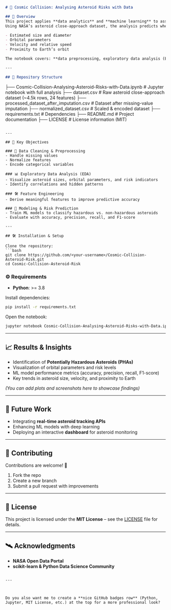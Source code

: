 ```markdown
# 🌌 Cosmic Collision: Analysing Asteroid Risks with Data  

## 📖 Overview  
This project applies **data analytics** and **machine learning** to assess the risks posed by asteroids approaching Earth.  
Using NASA’s asteroid close-approach dataset, the analysis predicts whether an asteroid is **potentially hazardous** based on features such as:  

- Estimated size and diameter  
- Orbital parameters  
- Velocity and relative speed  
- Proximity to Earth’s orbit  

The notebook covers: **data preprocessing, exploratory data analysis (EDA), feature engineering, and predictive modeling** for asteroid risk classification.  

---

## 📂 Repository Structure  

```

├── Cosmic-Collision-Analysing-Asteroid-Risks-with-Data.ipynb   # Jupyter notebook with full analysis
├── dataset.csv                                                 # Raw asteroid close-approach dataset (\~4.5k rows, 24 features)
├── processed\_dataset\_after\_imputation.csv                      # Dataset after missing-value imputation
├── normalized\_dataset.csv                                      # Scaled & encoded dataset
├── requirements.txt                                            # Dependencies
├── README.md                                                   # Project documentation
├── LICENSE                                                     # License information (MIT)

````

---

## 🔑 Key Objectives  

### 🧹 Data Cleaning & Preprocessing  
- Handle missing values  
- Normalize features  
- Encode categorical variables  

### 📊 Exploratory Data Analysis (EDA)  
- Visualize asteroid sizes, orbital parameters, and risk indicators  
- Identify correlations and hidden patterns  

### 🛠️ Feature Engineering  
- Derive meaningful features to improve predictive accuracy  

### 🤖 Modeling & Risk Prediction  
- Train ML models to classify hazardous vs. non-hazardous asteroids  
- Evaluate with accuracy, precision, recall, and F1-score  

---

## 🛠️ Installation & Setup  

Clone the repository:  
```bash
git clone https://github.com/<your-username>/Cosmic-Collision-Asteroid-Risk.git
cd Cosmic-Collision-Asteroid-Risk
````

### ⚙️ Requirements

* **Python**: >= 3.8

Install dependencies:

```bash
pip install -r requirements.txt
```

Open the notebook:

```bash
jupyter notebook Cosmic-Collision-Analysing-Asteroid-Risks-with-Data.ipynb
```

---

## 📈 Results & Insights

* Identification of **Potentially Hazardous Asteroids (PHAs)**
* Visualization of orbital parameters and risk levels
* ML model performance metrics (accuracy, precision, recall, F1-score)
* Key trends in asteroid size, velocity, and proximity to Earth

*(You can add plots and screenshots here to showcase findings)*

---

## 🌌 Future Work

* Integrating **real-time asteroid tracking APIs**
* Enhancing ML models with deep learning
* Deploying an interactive **dashboard** for asteroid monitoring

---

## 🤝 Contributing

Contributions are welcome! 🎉

1. Fork the repo
2. Create a new branch
3. Submit a pull request with improvements

---

## 📜 License

This project is licensed under the **MIT License** – see the [LICENSE](LICENSE) file for details.

---

## 🛰️ Acknowledgments

* **NASA Open Data Portal**
* **scikit-learn & Python Data Science Community**

````

---



Do you also want me to create a **nice GitHub badges row** (Python, Jupyter, MIT License, etc.) at the top for a more professional look?
````
